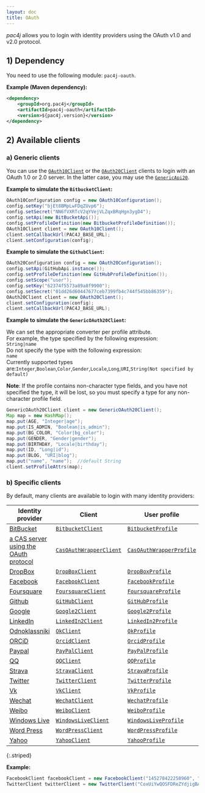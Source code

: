 ```yaml
---
layout: doc
title: OAuth
---
```


*pac4j* allows you to login with identity providers using the OAuth v1.0 and v2.0 protocol.

## 1) Dependency

You need to use the following module: `pac4j-oauth`.

**Example (Maven dependency):**

```xml
<dependency>
    <groupId>org.pac4j</groupId>
    <artifactId>pac4j-oauth</artifactId>
    <version>${pac4j.version}</version>
</dependency>
```

## 2) Available clients

### a) Generic clients

You can use the [`OAuth10Client`](https://github.com/pac4j/pac4j/blob/master/pac4j-oauth/src/main/java/org/pac4j/oauth/client/OAuth10Client.java) or the [`OAuth20Client`](https://github.com/pac4j/pac4j/blob/master/pac4j-oauth/src/main/java/org/pac4j/oauth/client/OAuth20Client.java) clients to login with an OAuth 1.0 or 2.0 server.
In the latter case, you may use the [`GenericApi20`](https://github.com/pac4j/pac4j/blob/master/pac4j-oauth/src/main/java/org/pac4j/scribe/builder/api/GenericApi20.java).

**Example to simulate the `BitbucketClient`:**

```java
OAuth10Configuration config = new OAuth10Configuration();
config.setKey("bjEt8BMpLwFDqZUvp6");
config.setSecret("NN6fVXRTcV2qYVejVLZqxBRqHgn3ygD4");
config.setApi(new BitBucketApi());
config.setProfileDefinition(new BitbucketProfileDefinition());
OAuth10Client client = new OAuth10Client();
client.setCallbackUrl(PAC4J_BASE_URL);
client.setConfiguration(config);
```

**Example to simulate the `GithubClient`:**

```java
OAuth20Configuration config = new OAuth20Configuration();
config.setApi(GitHubApi.instance());
config.setProfileDefinition(new GitHubProfileDefinition());
config.setScope("user");
config.setKey("62374f5573a89a8f9900");
config.setSecret("01dd26d60447677ceb7399fb4c744f545bb86359");
OAuth20Client client = new OAuth20Client();
client.setConfiguration(config);
client.setCallbackUrl(PAC4J_BASE_URL);
```

**Example to simulate the `GenericOAuth20Client`:**

We can set the appropriate converter per profile attribute.    
For example, the type specified by the following expression:    
`String|name`    
Do not specify the type with the following expression:    
`name`    
Currently supported types are:`Integer`,`Boolean`,`Color`,`Gender`,`Locale`,`Long`,`URI`,`String(Not specified by default)`    
    
**Note**: If the profile contains non-character type fields, and you have not specified the type, it will be lost, so you must specify a type for any non-character profile field.

```java
GenericOAuth20Client client = new GenericOAuth20Client();
Map map = new HashMap();
map.put(AGE, "Integer|age");
map.put(IS_ADMIN, "Boolean|is_admin");
map.put(BG_COLOR, "Color|bg_color");
map.put(GENDER, "Gender|gender");
map.put(BIRTHDAY, "Locale|birthday");
map.put(ID, "Long|id");
map.put(BLOG, "URI|blog");
map.put("name", "name");  //default String
client.setProfileAttrs(map);
```

### b) Specific clients

By default, many clients are available to login with many identity providers:

| Identity provider | Client | User profile |
|-------------------|--------|---------|
| [BitBucket](https://bitbucket.org) | [`BitbucketClient`](https://github.com/pac4j/pac4j/blob/master/pac4j-oauth/src/main/java/org/pac4j/oauth/client/BitbucketClient.java) | [`BitbucketProfile`](https://github.com/pac4j/pac4j/blob/master/pac4j-oauth/src/main/java/org/pac4j/oauth/profile/bitbucket/BitbucketProfile.java) |
| [a CAS server using the OAuth protocol](https://apereo.github.io/cas/4.2.x/installation/OAuth-OpenId-Authentication.html) | [`CasOAuthWrapperClient`](https://github.com/pac4j/pac4j/blob/master/pac4j-oauth/src/main/java/org/pac4j/oauth/client/CasOAuthWrapperClient.java) | [`CasOAuthWrapperProfile`](https://github.com/pac4j/pac4j/blob/master/pac4j-oauth/src/main/java/org/pac4j/oauth/profile/casoauthwrapper/CasOAuthWrapperProfile.java) |
| [DropBox](https://www.dropbox.com) | [`DropBoxClient`](https://github.com/pac4j/pac4j/blob/master/pac4j-oauth/src/main/java/org/pac4j/oauth/client/DropBoxClient.java) | [`DropBoxProfile`](https://github.com/pac4j/pac4j/blob/master/pac4j-oauth/src/main/java/org/pac4j/oauth/profile/dropbox/DropBoxProfile.java) |
| [Facebook](https://www.facebook.com/) | [`FacebookClient`](https://github.com/pac4j/pac4j/blob/master/pac4j-oauth/src/main/java/org/pac4j/oauth/client/FacebookClient.java) | [`FacebookProfile`](https://github.com/pac4j/pac4j/blob/master/pac4j-oauth/src/main/java/org/pac4j/oauth/profile/facebook/FacebookProfile.java) |
| [Foursquare](https://www.foursquare.com) | [`FoursquareClient`](https://github.com/pac4j/pac4j/blob/master/pac4j-oauth/src/main/java/org/pac4j/oauth/client/FoursquareClient.java) | [`FoursquareProfile`](https://github.com/pac4j/pac4j/blob/master/pac4j-oauth/src/main/java/org/pac4j/oauth/profile/foursquare/FoursquareProfile.java) |
| [Github](https://github.com) | [`GitHubClient`](https://github.com/pac4j/pac4j/blob/master/pac4j-oauth/src/main/java/org/pac4j/oauth/client/GitHubClient.java) | [`GitHubProfile`](https://github.com/pac4j/pac4j/blob/master/pac4j-oauth/src/main/java/org/pac4j/oauth/profile/github/GitHubProfile.java) |
| [Google](https://www.google.com) | [`Google2Client`](https://github.com/pac4j/pac4j/blob/master/pac4j-oauth/src/main/java/org/pac4j/oauth/client/Google2Client.java) | [`Google2Profile`](https://github.com/pac4j/pac4j/blob/master/pac4j-oauth/src/main/java/org/pac4j/oauth/profile/google2/Google2Profile.java) |
| [LinkedIn](https://www.linkedin.com/) | [`LinkedIn2Client`](https://github.com/pac4j/pac4j/blob/master/pac4j-oauth/src/main/java/org/pac4j/oauth/client/LinkedIn2Client.java) | [`LinkedIn2Profile`](https://github.com/pac4j/pac4j/blob/master/pac4j-oauth/src/main/java/org/pac4j/oauth/profile/linkedin2/LinkedIn2Profile.java) |
| [Odnoklassniki](https://ok.ru/) | [`OkClient`](https://github.com/pac4j/pac4j/blob/master/pac4j-oauth/src/main/java/org/pac4j/oauth/client/OkClient.java) | [`OkProfile`](https://github.com/pac4j/pac4j/blob/master/pac4j-oauth/src/main/java/org/pac4j/oauth/profile/ok/OkProfile.java) |
| [ORCiD](http://orcid.org/) | [`OrcidClient`](https://github.com/pac4j/pac4j/blob/master/pac4j-oauth/src/main/java/org/pac4j/oauth/client/OrcidClient.java) | [`OrcidProfile`](https://github.com/pac4j/pac4j/blob/master/pac4j-oauth/src/main/java/org/pac4j/oauth/profile/orcid/OrcidProfile.java) |
| [Paypal](https://www.paypal.com) | [`PayPalClient`](https://github.com/pac4j/pac4j/blob/master/pac4j-oauth/src/main/java/org/pac4j/oauth/client/PayPalClient.java) | [`PayPalProfile`](https://github.com/pac4j/pac4j/blob/master/pac4j-oauth/src/main/java/org/pac4j/oauth/profile/paypal/PayPalProfile.java) |
| [QQ](http://www.qq.com) | [`QQClient`](https://github.com/pac4j/pac4j/blob/master/pac4j-oauth/src/main/java/org/pac4j/oauth/client/QQClient.java) | [`QQProfile`](https://github.com/pac4j/pac4j/blob/master/pac4j-oauth/src/main/java/org/pac4j/oauth/profile/qq/QQProfile.java) |
| [Strava](https://www.strava.com/) | [`StravaClient`](https://github.com/pac4j/pac4j/blob/master/pac4j-oauth/src/main/java/org/pac4j/oauth/client/StravaClient.java) | [`StravaProfile`](https://github.com/pac4j/pac4j/blob/master/pac4j-oauth/src/main/java/org/pac4j/oauth/profile/strava/StravaProfile.java) |
| [Twitter](https://twitter.com/) | [`TwitterClient`](https://github.com/pac4j/pac4j/blob/master/pac4j-oauth/src/main/java/org/pac4j/oauth/client/TwitterClient.java) | [`TwitterProfile`](https://github.com/pac4j/pac4j/blob/master/pac4j-oauth/src/main/java/org/pac4j/oauth/profile/twitter/TwitterProfile.java) |
| [Vk](https://vk.com/) | [`VkClient`](https://github.com/pac4j/pac4j/blob/master/pac4j-oauth/src/main/java/org/pac4j/oauth/client/VkClient.java) | [`VkProfile`](https://github.com/pac4j/pac4j/blob/master/pac4j-oauth/src/main/java/org/pac4j/oauth/profile/vk/VkProfile.java) |
| [Wechat](https://www.wechat.com) | [`WechatClient`](https://github.com/pac4j/pac4j/blob/master/pac4j-oauth/src/main/java/org/pac4j/oauth/client/WechatClient.java) | [`WechatProfile`](https://github.com/pac4j/pac4j/blob/master/pac4j-oauth/src/main/java/org/pac4j/oauth/profile/wechat/WechatProfile.java) |
| [Weibo](https://www.weibo.com) | [`WeiboClient`](https://github.com/pac4j/pac4j/blob/master/pac4j-oauth/src/main/java/org/pac4j/oauth/client/WeiboClient.java) | [`WeiboProfile`](https://github.com/pac4j/pac4j/blob/master/pac4j-oauth/src/main/java/org/pac4j/oauth/profile/weibo/WeiboProfile.java) |
| [Windows Live](https://login.live.com/) | [`WindowsLiveClient`](https://github.com/pac4j/pac4j/blob/master/pac4j-oauth/src/main/java/org/pac4j/oauth/client/WindowsLiveClient.java) | [`WindowsLiveProfile`](https://github.com/pac4j/pac4j/blob/master/pac4j-oauth/src/main/java/org/pac4j/oauth/profile/windowslive/WindowsLiveProfile.java) |
| [Word Press](https://wordpress.com) | [`WordPressClient`](https://github.com/pac4j/pac4j/blob/master/pac4j-oauth/src/main/java/org/pac4j/oauth/client/WordPressClient.java) | [`WordPressProfile`](https://github.com/pac4j/pac4j/blob/master/pac4j-oauth/src/main/java/org/pac4j/oauth/profile/wordpress/WordPressProfile.java) |
| [Yahoo](https://www.yahoo.com) | [`YahooClient`](https://github.com/pac4j/pac4j/blob/master/pac4j-oauth/src/main/java/org/pac4j/oauth/client/YahooClient.java) | [`YahooProfile`](https://github.com/pac4j/pac4j/blob/master/pac4j-oauth/src/main/java/org/pac4j/oauth/profile/yahoo/YahooProfile.java) |
{:.striped}

**Example:**

```java
FacebookClient facebookClient = new FacebookClient("145278422258960", "be21409ba8f39b5dae2a7de525484da8");
TwitterClient twitterClient = new TwitterClient("CoxUiYwQOSFDReZYdjigBA", "2kAzunH5Btc4gRSaMr7D7MkyoJ5u1VzbOOzE8rBofs");
```
